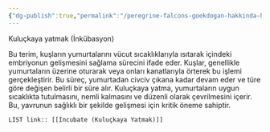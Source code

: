 ```yaml
---
{"dg-publish":true,"permalink":"/peregrine-falcons-goekdogan-hakkinda-hersey/goekdogan-soezluegue/2-incubate-kuluckaya-yatmak/"}
---
```


Kuluçkaya yatmak (İnkübasyon)

Bu terim, kuşların yumurtalarını vücut sıcaklıklarıyla ısıtarak içindeki embriyonun gelişmesini sağlama sürecini ifade eder. Kuşlar, genellikle yumurtaların üzerine oturarak veya onları kanatlarıyla örterek bu işlemi gerçekleştirir. Bu süreç, yumurtadan civciv çıkana kadar devam eder ve türe göre değişen belirli bir süre alır. Kuluçkaya yatma, yumurtaların uygun sıcaklıkta tutulmasını, nemli kalmasını ve düzenli olarak çevrilmesini içerir. Bu, yavrunun sağlıklı bir şekilde gelişmesi için kritik öneme sahiptir.


`LIST link:: [[Incubate (Kuluçkaya Yatmak)]] `